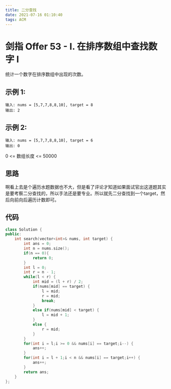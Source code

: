 ```yaml
---
title: 二分查找
date: 2021-07-16 01:10:40
tags: ACM
---
```


# 剑指 Offer 53 - I. 在排序数组中查找数字 I

统计一个数字在排序数组中出现的次数。

## 示例 1:

    输入: nums = [5,7,7,8,8,10], target = 8
    输出: 2

## 示例 2:

    输入: nums = [5,7,7,8,8,10], target = 6
    输出: 0

0 <= 数组长度 <= 50000

## 思路

啊看上去是个遍历水题数据也不大，但是看了评论才知道如果面试官出这道题其实是要考察二分查找的，所以手法还是要专业。所以就先二分查找到一个target，然后向前向后遍历计数即可。

## 代码

```cpp
class Solution {
public:
    int search(vector<int>& nums, int target) {
        int ans = 0;
        int n = nums.size();
        if(n == 0){
            return 0;
        }
        int l = 0;
        int r = n - 1;
        while(l < r) {
            int mid = (l + r) / 2;
            if(nums[mid] == target) {
                l = mid;
                r = mid;
                break;
            }
            else if(nums[mid] < target) {
                l = mid + 1;
            }
            else {
                r = mid;
            }
        }
        for(int i = l;i >= 0 && nums[i] == target;i--) {
            ans++;
        }
        for(int i = l + 1;i < n && nums[i] == target;i++) {
            ans++;
        }
        return ans;
    }
};
```